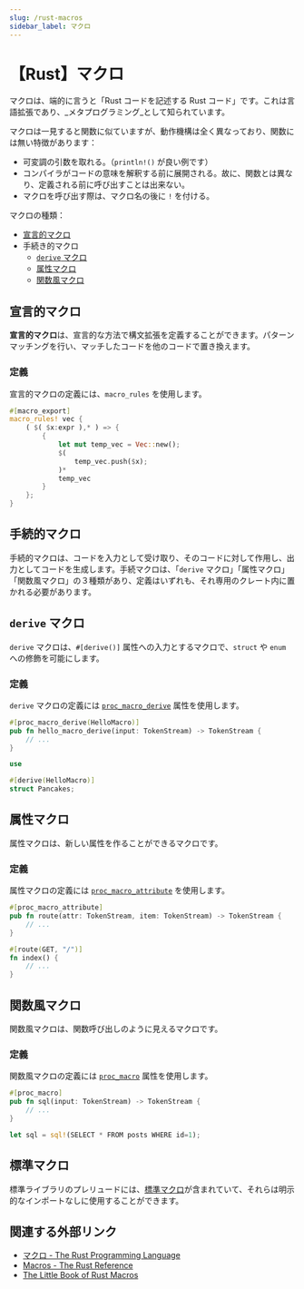 ```yaml
---
slug: /rust-macros
sidebar_label: マクロ
---
```


# 【Rust】マクロ

マクロは、端的に言うと「Rust コードを記述する Rust コード」です。これは言語拡張であり、_メタプログラミング_として知られています。

マクロは一見すると関数に似ていますが、動作機構は全く異なっており、関数には無い特徴があります：

- 可変調の引数を取れる。（`println!()` が良い例です）
- コンパイラがコードの意味を解釈する前に展開される。故に、関数とは異なり、定義される前に呼び出すことは出来ない。
- マクロを呼び出す際は、マクロ名の後に `!` を付ける。


マクロの種類：

- [宣言的マクロ](#宣言的マクロ)
- 手続き的マクロ
  - [`derive` マクロ](#derive-マクロ)
  - [属性マクロ](#属性風マクロ)
  - [関数風マクロ](#関数風マクロ)

## 宣言的マクロ

**宣言的マクロ**は、宣言的な方法で構文拡張を定義することができます。パターンマッチングを行い、マッチしたコードを他のコードで置き換えます。

### 定義

宣言的マクロの定義には、`macro_rules` を使用します。

```rust title="実装例：vec!マクロ定義の簡略化されたバージョン"
#[macro_export]
macro_rules! vec {
    ( $( $x:expr ),* ) => {
        {
            let mut temp_vec = Vec::new();
            $(
                temp_vec.push($x);
            )*
            temp_vec
        }
    };
}
```

## 手続的マクロ

手続的マクロは、コードを入力として受け取り、そのコードに対して作用し、出力としてコードを生成します。手続マクロは、「`derive` マクロ」「属性マクロ」「関数風マクロ」の３種類があり、定義はいずれも、それ専用のクレート内に置かれる必要があります。

## `derive` マクロ

`derive` マクロは、`#[derive()]` 属性への入力とするマクロで、`struct` や `enum` への修飾を可能にします。

### 定義

`derive` マクロの定義には [`proc_macro_derive`](https://doc.rust-lang.org/reference/procedural-macros.html#derive-macros) 属性を使用します。

```rust title="例：derive マクロの定義"
#[proc_macro_derive(HelloMacro)]
pub fn hello_macro_derive(input: TokenStream) -> TokenStream {
    // ...
}
```

```rust title="例：derive マクロの利用"
use 

#[derive(HelloMacro)]
struct Pancakes;
```

## 属性マクロ

属性マクロは、新しい属性を作ることができるマクロです。

### 定義

属性マクロの定義には [`proc_macro_attribute`](https://doc.rust-lang.org/reference/procedural-macros.html#attribute-macros) を使用します。

```rust title="例：属性マクロ route の定義"
#[proc_macro_attribute]
pub fn route(attr: TokenStream, item: TokenStream) -> TokenStream {
    // ...
}

#[route(GET, "/")]
fn index() {
    // ...
}
```

## 関数風マクロ

関数風マクロは、関数呼び出しのように見えるマクロです。

### 定義

関数風マクロの定義には [`proc_macro`](https://doc.rust-lang.org/reference/procedural-macros.html#function-like-procedural-macros) 属性を使用します。

```rust title="例：関数風マクロ sql の定義"
#[proc_macro]
pub fn sql(input: TokenStream) -> TokenStream {
    // ...
}

let sql = sql!(SELECT * FROM posts WHERE id=1);
```

## 標準マクロ

標準ライブラリのプレリュードには、[標準マクロ](/notes/rust-crate-std#標準マクロ)が含まれていて、それらは明示的なインポートなしに使用することができます。

## 関連する外部リンク

- [マクロ - The Rust Programming Language](https://doc.rust-jp.rs/book-ja/ch19-06-macros.html)
- [Macros - The Rust Reference](https://doc.rust-lang.org/reference/macros.html)
- [The Little Book of Rust Macros](https://danielkeep.github.io/tlborm/book)